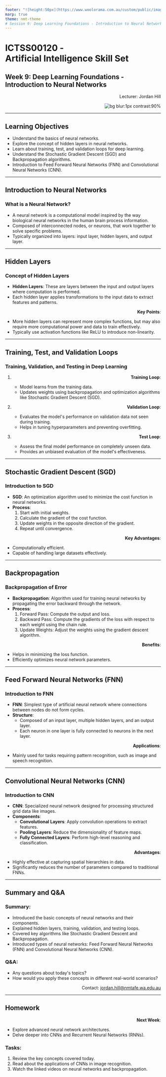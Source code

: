 ```yaml
---
footer: "![height:50px](https://www.woolorama.com.au/custom/public/images/north-metro-tafe-logo.jpg)"
marp: true
theme: nmt-theme
# Session 9: Deep Learning Foundations - Introduction to Neural Networks
---
```


<!-- _class: lead -->
# ICTSS00120 - <br> Artificial Intelligence Skill Set
## Week 9: Deep Learning Foundations - Introduction to Neural Networks

Lecturer: Jordan Hill

<style scoped>
  p {
    text-align: right;
}
</style>

![bg blur:1px contrast:90%](https://images-wixmp-ed30a86b8c4ca887773594c2.wixmp.com/f/afa6e72c-8df3-4d8a-aba0-d3d8c0404e28/dgeejdo-2636687f-dce2-4182-9061-f44831261ec0.jpg/v1/fill/w_922,h_866,q_70,strp/ai_gaze_by_roguedawg777_dgeejdo-pre.jpg?token=eyJ0eXAiOiJKV1QiLCJhbGciOiJIUzI1NiJ9.eyJzdWIiOiJ1cm46YXBwOjdlMGQxODg5ODIyNjQzNzNhNWYwZDQxNWVhMGQyNmUwIiwiaXNzIjoidXJuOmFwcDo3ZTBkMTg4OTgyMjY0MzczYTVmMGQ0MTVlYTBkMjZlMCIsIm9iaiI6W1t7ImhlaWdodCI6Ijw9OTYyIiwicGF0aCI6IlwvZlwvYWZhNmU3MmMtOGRmMy00ZDhhLWFiYTAtZDNkOGMwNDA0ZTI4XC9kZ2VlamRvLTI2MzY2ODdmLWRjZTItNDE4Mi05MDYxLWY0NDgzMTI2MWVjMC5qcGciLCJ3aWR0aCI6Ijw9MTAyNCJ9XV0sImF1ZCI6WyJ1cm46c2VydmljZTppbWFnZS5vcGVyYXRpb25zIl19.RSVY32rSmLLuV0Vdf0MN9WCvGH6IeAqAkeZPsUrWwqk)

---

## Learning Objectives

- Understand the basics of neural networks.
- Explore the concept of hidden layers in neural networks.
- Learn about training, test, and validation loops for deep learning.
- Understand the Stochastic Gradient Descent (SGD) and Backpropagation algorithms.
- Introduction to Feed Forward Neural Networks (FNN) and Convolutional Neural Networks (CNN).

---

## Introduction to Neural Networks

### What is a Neural Network?

- A neural network is a computational model inspired by the way biological neural networks in the human brain process information.
- Composed of interconnected nodes, or neurons, that work together to solve specific problems.
- Typically organized into layers: input layer, hidden layers, and output layer.

---

## Hidden Layers

### Concept of Hidden Layers

- **Hidden Layers**: These are layers between the input and output layers where computation is performed.
- Each hidden layer applies transformations to the input data to extract features and patterns.

**Key Points**:
- More hidden layers can represent more complex functions, but may also require more computational power and data to train effectively.
- Typically use activation functions like ReLU to introduce non-linearity.

---

## Training, Test, and Validation Loops

### Training, Validation, and Testing in Deep Learning

1. **Training Loop**:
   - Model learns from the training data.
   - Updates weights using backpropagation and optimization algorithms like Stochastic Gradient Descent (SGD).

2. **Validation Loop**:
   - Evaluates the model's performance on validation data not seen during training.
   - Helps in tuning hyperparameters and preventing overfitting.

3. **Test Loop**:
   - Assess the final model performance on completely unseen data.
   - Provides an unbiased evaluation of the model's effectiveness.

---

## Stochastic Gradient Descent (SGD)

### Introduction to SGD

- **SGD**: An optimization algorithm used to minimize the cost function in neural networks.
- **Process**:
  1. Start with initial weights.
  2. Calculate the gradient of the cost function.
  3. Update weights in the opposite direction of the gradient.
  4. Repeat until convergence.

**Key Advantages**:
- Computationally efficient.
- Capable of handling large datasets effectively.

---

## Backpropagation

### Backpropagation of Error

- **Backpropagation**: Algorithm used for training neural networks by propagating the error backward through the network.
- **Process**:
  1. Forward Pass: Compute the output and loss.
  2. Backward Pass: Compute the gradients of the loss with respect to each weight using the chain rule.
  3. Update Weights: Adjust the weights using the gradient descent algorithm.

**Benefits**:
- Helps in minimizing the loss function.
- Efficiently optimizes neural network parameters.

---

## Feed Forward Neural Networks (FNN)

### Introduction to FNN

- **FNN**: Simplest type of artificial neural network where connections between nodes do not form cycles.
- **Structure**:
  - Composed of an input layer, multiple hidden layers, and an output layer.
  - Each neuron in one layer is fully connected to neurons in the next layer.

**Applications**:
- Mainly used for tasks requiring pattern recognition, such as image and speech recognition.

---

## Convolutional Neural Networks (CNN)

### Introduction to CNN

- **CNN**: Specialized neural network designed for processing structured grid data like images.
- **Components**:
  - **Convolutional Layers**: Apply convolution operations to extract features.
  - **Pooling Layers**: Reduce the dimensionality of feature maps.
  - **Fully Connected Layers**: Perform high-level reasoning and classification.

**Advantages**:
- Highly effective at capturing spatial hierarchies in data.
- Significantly reduces the number of parameters compared to traditional FNNs.

---

## Summary and Q&A

### Summary:

- Introduced the basic concepts of neural networks and their components.
- Explained hidden layers, training, validation, and testing loops.
- Covered key algorithms like Stochastic Gradient Descent and Backpropagation.
- Introduced types of neural networks: Feed Forward Neural Networks (FNN) and Convolutional Neural Networks (CNN).

### Q&A:

- Any questions about today's topics?
- How would you apply these concepts in different real-world scenarios?

Contact: jordan.hill@nmtafe.wa.edu.au

---

## Homework

**Next Week**: 
- Explore advanced neural network architectures.
- Delve deeper into CNNs and Recurrent Neural Networks (RNNs).

### Tasks:
1. Review the key concepts covered today.
2. Read about the applications of CNNs in image recognition.
3. Watch the linked videos on neural networks and backpropagation.
